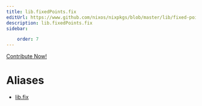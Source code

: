 ```yaml
---
title: lib.fixedPoints.fix
editUrl: https://www.github.com/nixos/nixpkgs/blob/master/lib/fixed-points.nix#L29C9
description: lib.fixedPoints.fix
sidebar:

    order: 7
---
```


<a href="https://www.github.com/nixos/nixpkgs/blob/master/lib/fixed-points.nix#L29C9">Contribute Now!</a>


# Aliases

- [lib.fix](./reference/lib/lib-fix)



